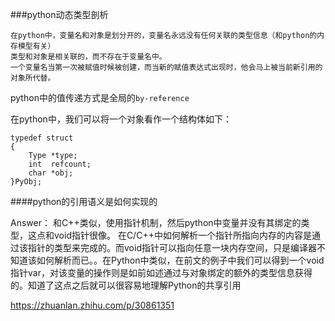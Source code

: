 ###python动态类型剖析


	在python中，变量名和对象是划分开的，变量名永远没有任何关联的类型信息（和python的内存模型有关）
    类型和对象是相关联的，而不存在于变量名中。
	一个变量名当第一次被赋值时候被创建，而当新的赋值表达式出现时，他会马上被当前新引用的对象所代替。
   
python中的值传递方式是全局的`by-reference`

在python中，我们可以将一个对象看作一个结构体如下：

	typedef struct
    {
        Type *type;
		int  refcount;
		char *obj;
    }PyObj;


####python的引用语义是如何实现的

Answer： 和C++类似，使用指针机制，然后python中变量并没有其绑定的类型，这点和void指针很像。 在C/C++中如何解析一个指针所指向内存的内容是通过该指针的类型来完成的。而void指针可以指向任意一块内存空间，只是编译器不知道该如何解析而已。。在Python中类似，在前文的例子中我们可以得到一个void指针var，对该变量的操作则是如前如述通过与对象绑定的额外的类型信息获得的。知道了这点之后就可以很容易地理解Python的共享引用

https://zhuanlan.zhihu.com/p/30861351
